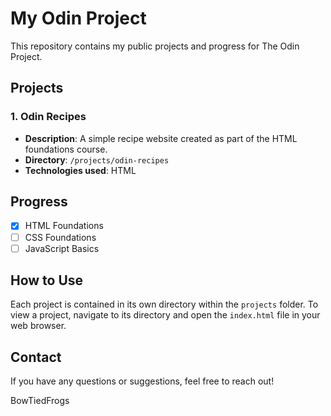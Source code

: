 # My Odin Project

This repository contains my public projects and progress for The Odin Project.

## Projects

### 1. Odin Recipes
- **Description**: A simple recipe website created as part of the HTML foundations course.
- **Directory**: `/projects/odin-recipes`
- **Technologies used**: HTML

## Progress

- [x] HTML Foundations
- [ ] CSS Foundations
- [ ] JavaScript Basics

## How to Use

Each project is contained in its own directory within the `projects` folder. To view a project, navigate to its directory and open the `index.html` file in your web browser.

## Contact

If you have any questions or suggestions, feel free to reach out!

BowTiedFrogs
